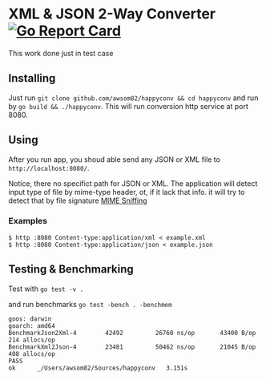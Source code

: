 # XML & JSON 2-Way Converter [![Go Report Card](https://goreportcard.com/badge/github.com/awsom82/happyconv)](https://goreportcard.com/report/github.com/awsom82/happyconv)
This work done just in test case

## Installing

Just run `git clone github.com/awsom82/happyconv && cd happyconv` and run by `go build && ./happyconv`.
This will run conversion http service at port 8080.

## Using
After you run app, you shoud able send any JSON or XML file to `http://localhost:8080/`.

Notice, there no specifict path for JSON or XML. The application will detect input type of file by mime-type header, ot, if it lack that info. it will try to detect that by file signature [MIME Sniffing](https://mimesniff.spec.whatwg.org)

### Examples
```
$ http :8080 Content-type:application/xml < example.xml
$ http :8080 Content-type:application/json < example.json
```


## Testing & Benchmarking

Test with `go test -v .`

and run benchmarks 
`go test -bench . -benchmem`

```
goos: darwin
goarch: amd64
BenchmarkJson2Xml-4   	   42492	     26760 ns/op	   43400 B/op	     214 allocs/op
BenchmarkXml2Json-4   	   23481	     50462 ns/op	   21045 B/op	     408 allocs/op
PASS
ok  	_/Users/awsom82/Sources/happyconv	3.151s
```
